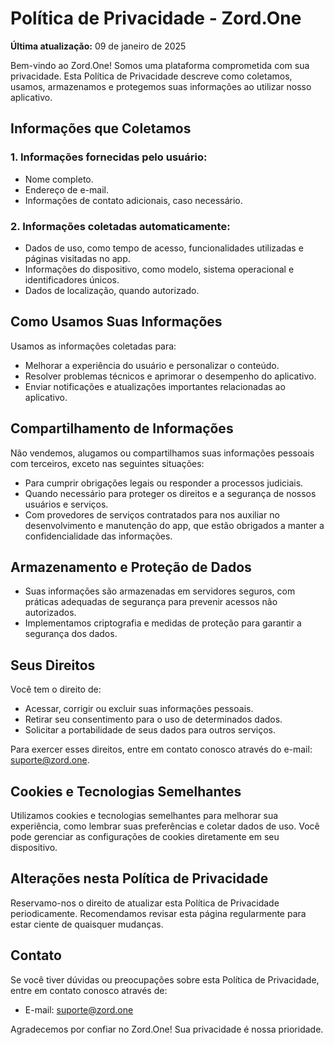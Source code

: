 # Política de Privacidade - Zord.One

**Última atualização:** 09 de janeiro de 2025

Bem-vindo ao Zord.One! Somos uma plataforma comprometida com sua privacidade. Esta Política de Privacidade descreve como coletamos, usamos, armazenamos e protegemos suas informações ao utilizar nosso aplicativo.

## Informações que Coletamos

### 1. Informações fornecidas pelo usuário:

- Nome completo.
- Endereço de e-mail.
- Informações de contato adicionais, caso necessário.

### 2. Informações coletadas automaticamente:

- Dados de uso, como tempo de acesso, funcionalidades utilizadas e páginas visitadas no app.
- Informações do dispositivo, como modelo, sistema operacional e identificadores únicos.
- Dados de localização, quando autorizado.

## Como Usamos Suas Informações

Usamos as informações coletadas para:

- Melhorar a experiência do usuário e personalizar o conteúdo.
- Resolver problemas técnicos e aprimorar o desempenho do aplicativo.
- Enviar notificações e atualizações importantes relacionadas ao aplicativo.

## Compartilhamento de Informações

Não vendemos, alugamos ou compartilhamos suas informações pessoais com terceiros, exceto nas seguintes situações:

- Para cumprir obrigações legais ou responder a processos judiciais.
- Quando necessário para proteger os direitos e a segurança de nossos usuários e serviços.
- Com provedores de serviços contratados para nos auxiliar no desenvolvimento e manutenção do app, que estão obrigados a manter a confidencialidade das informações.

## Armazenamento e Proteção de Dados

- Suas informações são armazenadas em servidores seguros, com práticas adequadas de segurança para prevenir acessos não autorizados.
- Implementamos criptografia e medidas de proteção para garantir a segurança dos dados.

## Seus Direitos

Você tem o direito de:

- Acessar, corrigir ou excluir suas informações pessoais.
- Retirar seu consentimento para o uso de determinados dados.
- Solicitar a portabilidade de seus dados para outros serviços.

Para exercer esses direitos, entre em contato conosco através do e-mail: [suporte@zord.one](mailto:suporte@zord.one).

## Cookies e Tecnologias Semelhantes

Utilizamos cookies e tecnologias semelhantes para melhorar sua experiência, como lembrar suas preferências e coletar dados de uso. Você pode gerenciar as configurações de cookies diretamente em seu dispositivo.

## Alterações nesta Política de Privacidade

Reservamo-nos o direito de atualizar esta Política de Privacidade periodicamente. Recomendamos revisar esta página regularmente para estar ciente de quaisquer mudanças.

## Contato

Se você tiver dúvidas ou preocupações sobre esta Política de Privacidade, entre em contato conosco através de:

- E-mail: [suporte@zord.one](mailto:suporte@zord.one)

Agradecemos por confiar no Zord.One! Sua privacidade é nossa prioridade.
